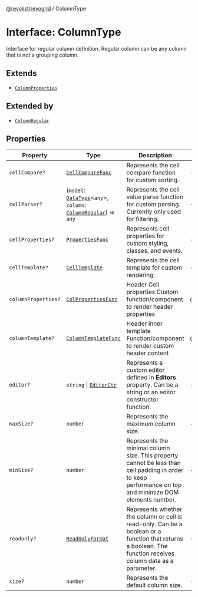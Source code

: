 [@revolist/revogrid](README.md) / ColumnType

# Interface: ColumnType

Interface for regular column definition.
Regular column can be any column that is not a grouping column.

## Extends

- [`ColumnProperties`](Interface.ColumnProperties.md)

## Extended by

- [`ColumnRegular`](Interface.ColumnRegular.md)

## Properties

| Property | Type | Description | Inherited from | Defined in |
| ------ | ------ | ------ | ------ | ------ |
| `cellCompare?` | [`CellCompareFunc`](TypeAlias.CellCompareFunc.md) | Represents the cell compare function for custom sorting. | - | [src/types/interfaces.ts:184](https://github.com/revolist/revogrid/blob/7c04a51ec5214ac7292502c14a49e3fb70d452cb/src/types/interfaces.ts#L184) |
| `cellParser?` | (`model`: [`DataType`](TypeAlias.DataType.md)\<`any`\>, `column`: [`ColumnRegular`](Interface.ColumnRegular.md)) => `any` | Represents the cell value parse function for custom parsing. Currently only used for filtering. | - | [src/types/interfaces.ts:190](https://github.com/revolist/revogrid/blob/7c04a51ec5214ac7292502c14a49e3fb70d452cb/src/types/interfaces.ts#L190) |
| `cellProperties?` | [`PropertiesFunc`](TypeAlias.PropertiesFunc.md) | Represents cell properties for custom styling, classes, and events. | - | [src/types/interfaces.ts:176](https://github.com/revolist/revogrid/blob/7c04a51ec5214ac7292502c14a49e3fb70d452cb/src/types/interfaces.ts#L176) |
| `cellTemplate?` | [`CellTemplate`](Interface.CellTemplate.md) | Represents the cell template for custom rendering. | - | [src/types/interfaces.ts:180](https://github.com/revolist/revogrid/blob/7c04a51ec5214ac7292502c14a49e3fb70d452cb/src/types/interfaces.ts#L180) |
| `columnProperties?` | [`ColPropertiesFunc`](TypeAlias.ColPropertiesFunc.md) | Header Cell properties Custom function/component to render header properties | [`ColumnProperties`](Interface.ColumnProperties.md).`columnProperties` | [src/types/interfaces.ts:119](https://github.com/revolist/revogrid/blob/7c04a51ec5214ac7292502c14a49e3fb70d452cb/src/types/interfaces.ts#L119) |
| `columnTemplate?` | [`ColumnTemplateFunc`](TypeAlias.ColumnTemplateFunc.md) | Header inner template Function/component to render custom header content | [`ColumnProperties`](Interface.ColumnProperties.md).`columnTemplate` | [src/types/interfaces.ts:114](https://github.com/revolist/revogrid/blob/7c04a51ec5214ac7292502c14a49e3fb70d452cb/src/types/interfaces.ts#L114) |
| `editor?` | `string` \| [`EditorCtr`](TypeAlias.EditorCtr.md) | Represents a custom editor defined in **Editors** property. Can be a string or an editor constructor function. | - | [src/types/interfaces.ts:172](https://github.com/revolist/revogrid/blob/7c04a51ec5214ac7292502c14a49e3fb70d452cb/src/types/interfaces.ts#L172) |
| `maxSize?` | `number` | Represents the maximum column size. | - | [src/types/interfaces.ts:167](https://github.com/revolist/revogrid/blob/7c04a51ec5214ac7292502c14a49e3fb70d452cb/src/types/interfaces.ts#L167) |
| `minSize?` | `number` | Represents the minimal column size. This property cannot be less than cell padding in order to keep performance on top and minimize DOM elements number. | - | [src/types/interfaces.ts:163](https://github.com/revolist/revogrid/blob/7c04a51ec5214ac7292502c14a49e3fb70d452cb/src/types/interfaces.ts#L163) |
| `readonly?` | [`ReadOnlyFormat`](TypeAlias.ReadOnlyFormat.md) | Represents whether the column or cell is read-only. Can be a boolean or a function that returns a boolean. The function receives column data as a parameter. | - | [src/types/interfaces.ts:153](https://github.com/revolist/revogrid/blob/7c04a51ec5214ac7292502c14a49e3fb70d452cb/src/types/interfaces.ts#L153) |
| `size?` | `number` | Represents the default column size. | - | [src/types/interfaces.ts:157](https://github.com/revolist/revogrid/blob/7c04a51ec5214ac7292502c14a49e3fb70d452cb/src/types/interfaces.ts#L157) |
